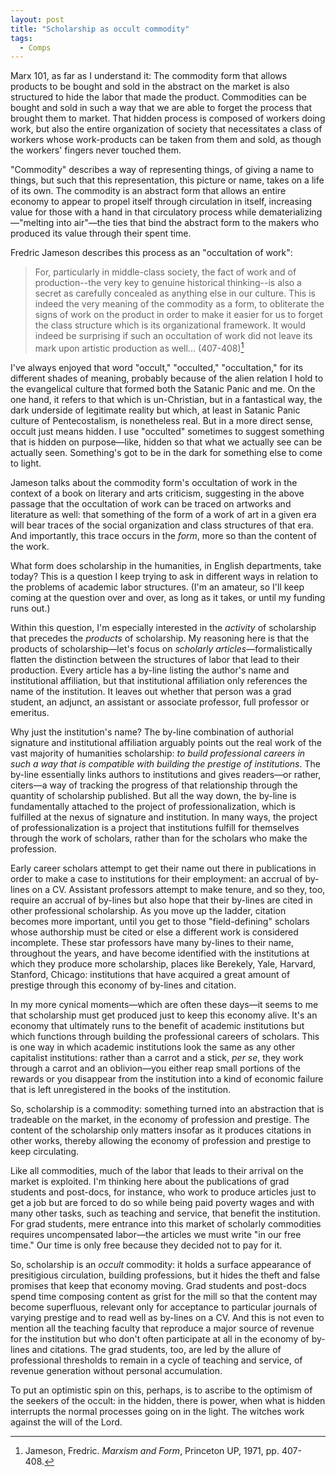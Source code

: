 ```yaml
---
layout: post
title: "Scholarship as occult commodity"
tags:
  - Comps
---
```


Marx 101, as far as I understand it: The commodity form that allows products to be bought and sold in the abstract on the market is also structured to hide the labor that made the product. Commodities can be bought and sold in such a way that we are able to forget the process that brought them to market. That hidden process is composed of workers doing work, but also the entire organization of society that necessitates a class of workers whose work-products can be taken from them and sold, as though the workers' fingers never touched them.

"Commodity" describes a way of representing things, of giving a name to things, but such that this representation, this picture or name, takes on a life of its own. The commodity is an abstract form that allows an entire economy to appear to propel itself through circulation in itself, increasing value for those with a hand in that circulatory process while dematerializing—"melting into air"—the ties that bind the abstract form to the makers who produced its value through their spent time.

Fredric Jameson describes this process as an "occultation of work":

> For, particularly in middle-class society, the fact of work and of production--the very key to genuine historical thinking--is also a secret as carefully concealed as anything else in our culture. This is indeed the very meaning of the commodity as a form, to obliterate the signs of work on the product in order to make it easier for us to forget the class structure which is its organizational framework. It would indeed be surprising if such an occultation of work did not leave its mark upon artistic production as well... (407-408)[^1]

I've always enjoyed that word "occult," "occulted," "occultation," for its different shades of meaning, probably because of the alien relation I hold to the evangelical culture that formed both the Satanic Panic and me. On the one hand, it refers to that which is un-Christian, but in a fantastical way, the dark underside of legitimate reality but which, at least in Satanic Panic culture of Pentecostalism, is nonetheless real. But in a more direct sense, occult just means hidden. I use "occulted" sometimes to suggest something that is hidden on purpose—like, hidden so that what we actually see can be actually seen. Something's got to be in the dark for something else to come to light.

Jameson talks about the commodity form's occultation of work in the context of a book on literary and arts criticism, suggesting in the above passage that the occultation of work can be traced on artworks and literature as well: that something of the form of a work of art in a given era will bear traces of the social organization and class structures of that era. And importantly, this trace occurs in the *form*, more so than the content of the work.

What form does scholarship in the humanities, in English departments, take today? This is a question I keep trying to ask in different ways in relation to the problems of academic labor structures. (I'm an amateur, so I'll keep coming at the question over and over, as long as it takes, or until my funding runs out.)

Within this question, I'm especially interested in the *activity* of scholarship that precedes the *products* of scholarship. My reasoning here is that the products of scholarship—let's focus on *scholarly articles*—formalistically flatten the distinction between the structures of labor that lead to their production. Every article has a by-line listing the author's name and institutional affiliation, but that institutional affiliation only references the name of the institution. It leaves out whether that person was a grad student, an adjunct, an assistant or associate professor, full professor or emeritus.

Why just the institution's name? The by-line combination of authorial signature and institutional affiliation arguably points out the real work of the vast majority of humanities scholarship: *to build professional careers in such a way that is compatible with building the prestige of institutions*. The by-line essentially links authors to institutions and gives readers—or rather, citers—a way of tracking the progress of that relationship through the quantity of scholarship published. But all the way down, the by-line is fundamentally attached to the project of professionalization, which is fulfilled at the nexus of signature and institution. In many ways, the project of professionalization is a project that institutions fulfill for themselves through the work of scholars, rather than for the scholars who make the profession.

Early career scholars attempt to get their name out there in publications in order to make a case to institutions for their employment: an accrual of by-lines on a CV. Assistant professors attempt to make tenure, and so they, too, require an accrual of by-lines but also hope that their by-lines are cited in other professional scholarship. As you move up the ladder, citation becomes more important, until you get to those "field-defining" scholars whose authorship must be cited or else a different work is considered incomplete. These star professors have many by-lines to their name, throughout the years, and have become identified with the institutions at which they produce more scholarship, places like Berekely, Yale, Harvard, Stanford, Chicago: institutions that have acquired a great amount of prestige through this economy of by-lines and citation.

In my more cynical moments—which are often these days—it seems to me that scholarship must get produced just to keep this economy alive. It's an economy that ultimately runs to the benefit of academic institutions but which functions through building the professional careers of scholars. This is one way in which academic institutions look the same as any other capitalist institutions: rather than a carrot and a stick, *per se*, they work through a carrot and an oblivion—you either reap small portions of the rewards or you disappear from the institution into a kind of economic failure that is left unregistered in the books of the institution.

So, scholarship is a commodity: something turned into an abstraction that is tradeable on the market, in the economy of profession and prestige. The content of the scholarship only matters insofar as it produces citations in other works, thereby allowing the economy of profession and prestige to keep circulating.

Like all commodities, much of the labor that leads to their arrival on the market is exploited. I'm thinking here about the publications of grad students and post-docs, for instance, who work to produce articles just to get a job but are forced to do so while being paid poverty wages and with many other tasks, such as teaching and service, that benefit the institution. For grad students, mere entrance into this market of scholarly commodities requires uncompensated labor—the articles we must write "in our free time." Our time is only free because they decided not to pay for it.

So, scholarship is an *occult* commodity: it holds a surface appearance of presitigious circulation, building professions, but it hides the theft and false promises that keep that economy moving. Grad students and post-docs spend time composing content as grist for the mill so that the content may become superfluous, relevant only for acceptance to particular journals of varying prestige and to read well as by-lines on a CV. And this is not even to mention all the teaching faculty that reproduce a major source of revenue for the institution but who don't often participate at all in the economy of by-lines and citations. The grad students, too, are led by the allure of professional thresholds to remain in a cycle of teaching and service, of revenue generation without personal accumulation.

To put an optimistic spin on this, perhaps, is to ascribe to the optimism of the seekers of the occult: in the hidden, there is power, when what is hidden interrupts the normal processes going on in the light. The witches work against the will of the Lord.

[^1]: Jameson, Fredric. *Marxism and Form*, Princeton UP, 1971, pp. 407-408.
